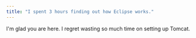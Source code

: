 ```yaml
---
title: "I spent 3 hours finding out how Eclipse works."
---
```


I'm glad you are here. I regret wasting so much time on setting up Tomcat.
